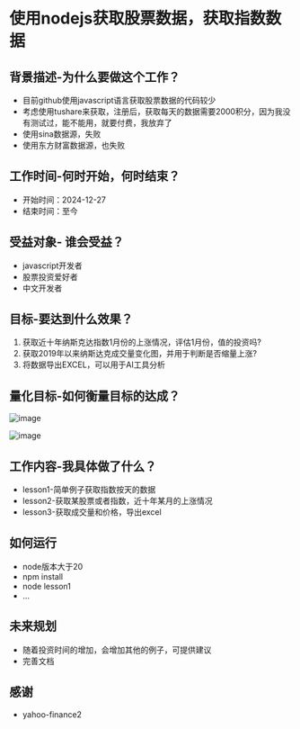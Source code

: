 # 使用nodejs获取股票数据，获取指数数据

## 背景描述-为什么要做这个工作？
- 目前github使用javascript语言获取股票数据的代码较少
- 考虑使用tushare来获取，注册后，获取每天的数据需要2000积分，因为我没有测试过，能不能用，就要付费，我放弃了
- 使用sina数据源，失败
- 使用东方财富数据源，也失败

## 工作时间-何时开始，何时结束？
- 开始时间：2024-12-27
- 结束时间：至今

## 受益对象- 谁会受益？
- javascript开发者
- 股票投资爱好者
- 中文开发者

## 目标-要达到什么效果？
1. 获取近十年纳斯克达指数1月份的上涨情况，评估1月份，值的投资吗?
2. 获取2019年以来纳斯达克成交量变化图，并用于判断是否缩量上涨?
3. 将数据导出EXCEL，可以用于AI工具分析

## 量化目标-如何衡量目标的达成？
![image](https://github.com/user-attachments/assets/b9ace7ba-9e1f-44b2-87ac-12021efdd35b)

![image](https://github.com/user-attachments/assets/58483da1-4d8b-4653-8386-c0854f6f06b1)

## 工作内容-我具体做了什么？
- lesson1-简单例子获取指数按天的数据 
- lesson2-获取某股票或者指数，近十年某月的上涨情况 
- lesson3-获取成交量和价格，导出excel

## 如何运行
- node版本大于20
- npm install
- node lesson1
- ...

## 未来规划
- 随着投资时间的增加，会增加其他的例子，可提供建议
- 完善文档

## 感谢
- yahoo-finance2


